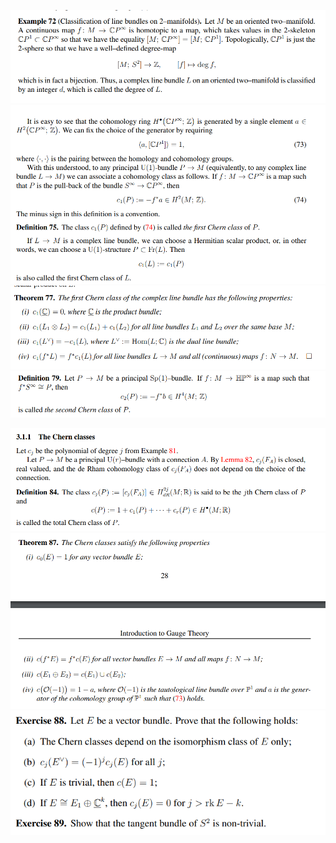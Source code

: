 ![](../attachments/Pasted%20image%2020210613124925.png)
![](../attachments/Pasted%20image%2020210613124952.png)
![](../attachments/Pasted%20image%2020210613125002.png)
![](../attachments/Pasted%20image%2020210613125145.png)

![](../attachments/Pasted%20image%2020210613125237.png)
![](../attachments/Pasted%20image%2020210613125300.png)
![](../attachments/Pasted%20image%2020210613125327.png)